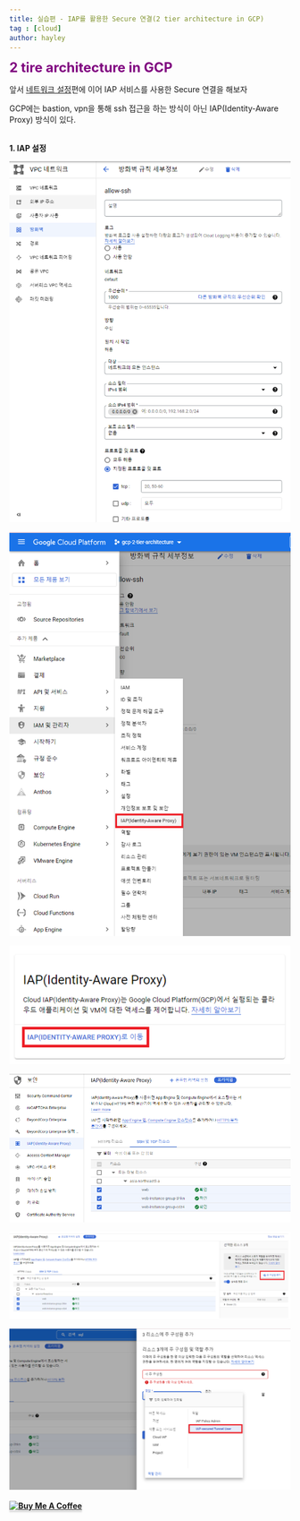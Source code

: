 ```yaml
---
title: 실습편 - IAP를 활용한 Secure 연결(2 tier architecture in GCP)
tag : [cloud]
author: hayley
---
```


<font size="5" color="purple"><b>2 tire architecture in GCP</b></font>
<p> 앞서 <a href="https://hayleyshim.github.io/blog/gcp3">네트워크 설정</a>편에 이어 IAP 서비스를 사용한 Secure 연결을 해보자
<p> GCP에는 bastion, vpn을 통해 ssh 접근을 하는 방식이 아닌 IAP(Identity-Aware Proxy) 방식이 있다.
<br>
<br>
<p><b>1. IAP 설정
<p><img src="https://github.com/hayleyshim/hayleyshim.github.io/blob/master/assets/images/projects/iap1.PNG?raw=true">
<p><img src="https://github.com/hayleyshim/hayleyshim.github.io/blob/master/assets/images/projects/iap2.PNG?raw=true">
<p><img src="https://github.com/hayleyshim/hayleyshim.github.io/blob/master/assets/images/projects/iap3.PNG?raw=true"> 
<p><img src="https://github.com/hayleyshim/hayleyshim.github.io/blob/master/assets/images/projects/iap4.PNG?raw=true">  
<p><img src="https://github.com/hayleyshim/hayleyshim.github.io/blob/master/assets/images/projects/iap5.PNG?raw=true"> 
<p><img src="https://github.com/hayleyshim/hayleyshim.github.io/blob/master/assets/images/projects/iap6.PNG?raw=true">   
<br> 
<br>
<a href="https://www.buymeacoffee.com/yhshim17" target="_blank"><img src="https://www.buymeacoffee.com/assets/img/custom_images/orange_img.png" alt="Buy Me A Coffee" style="height: 41px !important;width: 174px !important;box-shadow: 0px 3px 2px 0px rgba(190, 190, 190, 0.5) !important;-webkit-box-shadow: 0px 3px 2px 0px rgba(190, 190, 190, 0.5) !important;" ></a>
